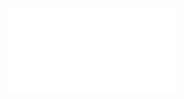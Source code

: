 <object data="./lab-01.pdf" type="application/pdf" width="640px">
    <embed src="./lab-01.pdf" />
</object>